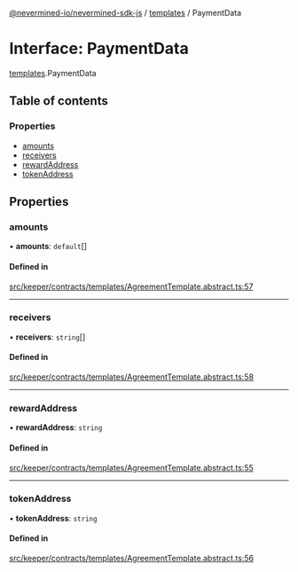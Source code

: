 [@nevermined-io/nevermined-sdk-js](../code-reference.md) / [templates](../modules/templates.md) / PaymentData

# Interface: PaymentData

[templates](../modules/templates.md).PaymentData

## Table of contents

### Properties

- [amounts](templates.PaymentData.md#amounts)
- [receivers](templates.PaymentData.md#receivers)
- [rewardAddress](templates.PaymentData.md#rewardaddress)
- [tokenAddress](templates.PaymentData.md#tokenaddress)

## Properties

### amounts

• **amounts**: `default`[]

#### Defined in

[src/keeper/contracts/templates/AgreementTemplate.abstract.ts:57](https://github.com/nevermined-io/sdk-js/blob/04d2962/src/keeper/contracts/templates/AgreementTemplate.abstract.ts#L57)

___

### receivers

• **receivers**: `string`[]

#### Defined in

[src/keeper/contracts/templates/AgreementTemplate.abstract.ts:58](https://github.com/nevermined-io/sdk-js/blob/04d2962/src/keeper/contracts/templates/AgreementTemplate.abstract.ts#L58)

___

### rewardAddress

• **rewardAddress**: `string`

#### Defined in

[src/keeper/contracts/templates/AgreementTemplate.abstract.ts:55](https://github.com/nevermined-io/sdk-js/blob/04d2962/src/keeper/contracts/templates/AgreementTemplate.abstract.ts#L55)

___

### tokenAddress

• **tokenAddress**: `string`

#### Defined in

[src/keeper/contracts/templates/AgreementTemplate.abstract.ts:56](https://github.com/nevermined-io/sdk-js/blob/04d2962/src/keeper/contracts/templates/AgreementTemplate.abstract.ts#L56)
